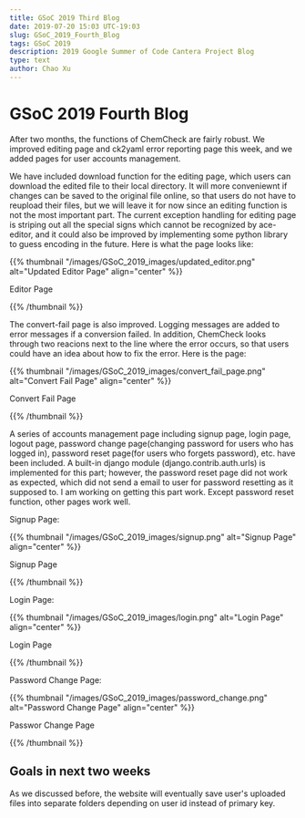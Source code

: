 ```yaml
---
title: GSoC 2019 Third Blog
date: 2019-07-20 15:03 UTC-19:03
slug: GSoC_2019_Fourth_Blog
tags: GSoC 2019
description: 2019 Google Summer of Code Cantera Project Blog
type: text
author: Chao Xu
---
```


# GSoC 2019 Fourth Blog

After two months, the functions of ChemCheck are fairly robust. We improved editing page and ck2yaml error reporting page this week, and we
added pages for user accounts management.

<!-- TEASER_END -->

We have included download function for the editing page, which users can download the edited file to their local directory. It will more conveniewnt
if changes can be saved to the original file online, so that users do not have to reupload their files, but we will leave it for now since an
editing function is not the most important part. The current exception handling for editing page is striping out all the special signs which cannot
be recognized by ace-editor, and it could also be improved by implementing some python library to guess encoding in the future. 
Here is what the page looks like:

{{% thumbnail "/images/GSoC_2019_images/updated_editor.png" alt="Updated Editor Page" align="center" %}}

Editor Page

{{% /thumbnail %}}

The convert-fail page is also improved. Logging messages are added to error messages if a conversion failed. In addition, ChemCheck looks through
two reacions next to the line where the error occurs, so that users could have an idea about how to fix the error. Here is the page:

{{% thumbnail "/images/GSoC_2019_images/convert_fail_page.png" alt="Convert Fail Page" align="center" %}}

Convert Fail Page

{{% /thumbnail %}}

A series of accounts management page including signup page, login page, logout page, password change page(changing password for users who has logged in), password reset page(for users who forgets password), 
etc. have been included. A built-in django module (django.contrib.auth.urls) is implemented for this part; however, the password reset page did not work as expected, which did not send a email to user for password resetting as it supposed to.
I am working on getting this part work. Except password reset function, other pages work well.

Signup Page:

{{% thumbnail "/images/GSoC_2019_images/signup.png" alt="Signup Page" align="center" %}}

Signup Page

{{% /thumbnail %}}

Login Page:

{{% thumbnail "/images/GSoC_2019_images/login.png" alt="Login Page" align="center" %}}

Login Page

{{% /thumbnail %}}

Password Change Page:

{{% thumbnail "/images/GSoC_2019_images/password_change.png" alt="Password Change Page" align="center" %}}

Passwor Change Page

{{% /thumbnail %}}

## Goals in next two weeks

As we discussed before, the website will eventually save user's uploaded files into separate folders depending on
user id instead of primary key.




